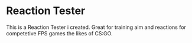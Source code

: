 # Reaction Tester
This is a Reaction Tester i created. 
Great for training aim and reactions for competetive FPS games the likes of CS:GO. 
